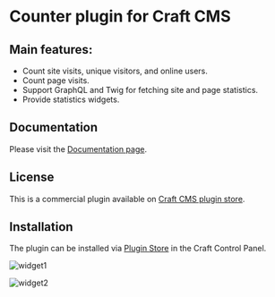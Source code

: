 # Counter plugin for Craft CMS

## Main features:

- Count site visits, unique visitors, and online users.
- Count page visits.
- Support GraphQL and Twig for fetching site and page statistics.
- Provide statistics widgets.

## Documentation
Please visit the [Documentation page](https://github.com/vnali/craft-counter-docs/blob/main/README.md).

## License
This is a commercial plugin available on [Craft CMS plugin store](https://plugins.craftcms.com).

## Installation
The plugin can be installed via [Plugin Store](https://plugins.craftcms.com/) in the Craft Control Panel.

![widget1](https://github.com/user-attachments/assets/3fcaa805-ea4f-4213-be3f-c0c0db77c58a)

![widget2](https://github.com/user-attachments/assets/caae18a4-a348-4a35-8f96-0e802719c302)